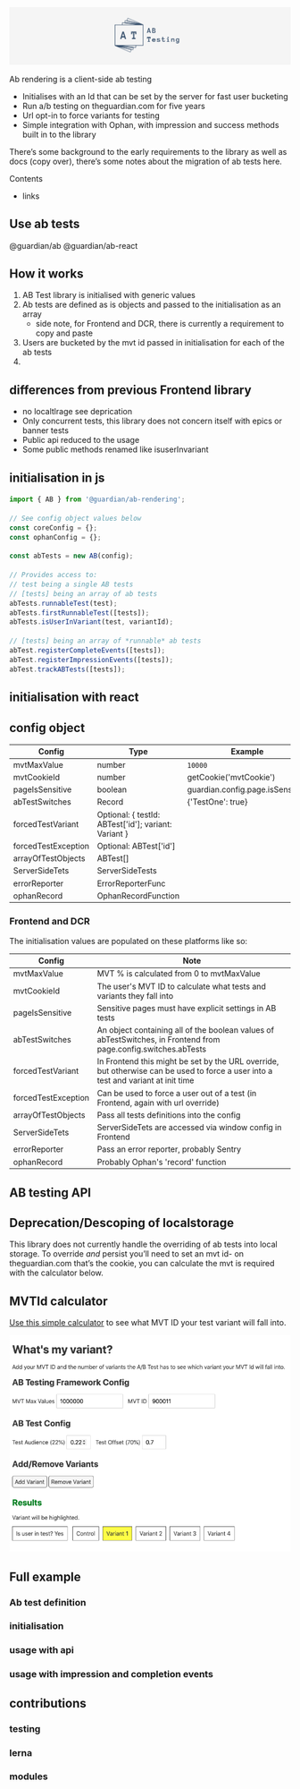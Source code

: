 ![AB Testing Logo](./images/logo.png)

Ab rendering is a client-side ab testing

-   Initialises with an Id that can be set by the server for fast user bucketing
-   Run a/b testing on theguardian.com for five years
-   Url opt-in to force variants for testing
-   Simple integration with Ophan, with impression and success methods built in to the library

There’s some background to the early requirements to the library as well as docs (copy over), there’s some notes about the migration of ab tests here.

Contents

-   links

## Use ab tests

@guardian/ab
@guardian/ab-react

## How it works

1. AB Test library is initialised with generic values
1. Ab tests are defined as is objects and passed to the initialisation as an array
    - side note, for Frontend and DCR, there is currently a requirement to copy and paste
1. Users are bucketed by the mvt id passed in initialisation for each of the ab tests
1.

## differences from previous Frontend library

-   no localtlrage see deprication
-   Only concurrent tests, this library does not concern itself with epics or banner tests
-   Public api reduced to the usage
-   Some public methods renamed like isuserInvariant

## initialisation in js

```ts
import { AB } from '@guardian/ab-rendering';

// See config object values below
const coreConfig = {};
const ophanConfig = {};

const abTests = new AB(config);

// Provides access to:
// test being a single AB tests
// [tests] being an array of ab tests
abTests.runnableTest(test);
abTests.firstRunnableTest([tests]);
abTests.isUserInVariant(test, variantId);

// [tests] being an array of *runnable* ab tests
abTest.registerCompleteEvents([tests]);
abTest.registerImpressionEvents([tests]);
abTest.trackABTests([tests]);
```

## initialisation with react

## config object

| Config              | Type                                                 | Example                          |
| ------------------- | ---------------------------------------------------- | -------------------------------- |
| mvtMaxValue         | number                                               | `10000`                          |
| mvtCookieId         | number                                               | getCookie('mvtCookie')           |
| pageIsSensitive     | boolean                                              | guardian.config.page.isSensitive |
| abTestSwitches      | Record                                               | {'TestOne': true}                |
| forcedTestVariant   | Optional: { testId: ABTest['id']; variant: Variant } |                                  |
| forcedTestException | Optional: ABTest['id']                               |                                  |
| arrayOfTestObjects  | ABTest[]                                             |                                  |
| ServerSideTets      | ServerSideTests                                      |                                  |
| errorReporter       | ErrorReporterFunc                                    |                                  |
| ophanRecord         | OphanRecordFunction                                  |                                  |

### Frontend and DCR

The initialisation values are populated on these platforms like so:

| Config              | Note                                                                                                                              |
| ------------------- | --------------------------------------------------------------------------------------------------------------------------------- |
| mvtMaxValue         | MVT % is calculated from 0 to mvtMaxValue                                                                                         |
| mvtCookieId         | The user's MVT ID to calculate what tests and variants they fall into                                                             |
| pageIsSensitive     | Sensitive pages must have explicit settings in AB tests                                                                           |
| abTestSwitches      | An object containing all of the boolean values of abTestSwitches, in Frontend from page.config.switches.abTests                   |
| forcedTestVariant   | In Frontend this might be set by the URL override, but otherwise can be used to force a user into a test and variant at init time |
| forcedTestException | Can be used to force a user out of a test (in Frontend, again with url override)                                                  |
| arrayOfTestObjects  | Pass all tests definitions into the config                                                                                        |
| ServerSideTets      | ServerSideTets are accessed via window config in Frontend                                                                         |
| errorReporter       | Pass an error reporter, probably Sentry                                                                                           |
| ophanRecord         | Probably Ophan's 'record' function                                                                                                |

## AB testing API

## Deprecation/Descoping of localstorage

This library does not currently handle the overriding of ab tests into local storage. To override _and_ persist you’ll need to set an mvt id- on theguardian.com that’s the cookie, you can calculate the mvt is required with the calculator below.

## MVTId calculator

[Use this simple calculator](https://ab-tests.netlify.app/) to see what MVT ID your test variant will fall into.

![AB Testing Logo](./images/abtesttool.png)

## Full example

### Ab test definition

### initialisation

### usage with api

### usage with impression and completion events

## contributions

### testing

### lerna

### modules
